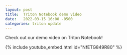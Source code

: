 ```yaml
---
layout: post
title:  Triton Notebook demo video
date:   2022-03-15 16:00 -0500
categories: triton update
---
```

Check out our demo video on Triton Notebook!

{% include youtube_embed.html id="NfETG849R80" %}

